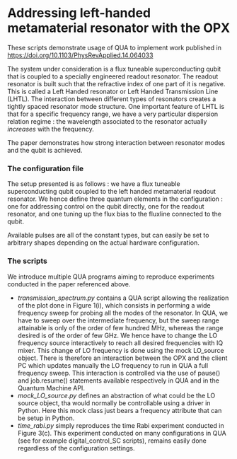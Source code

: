 # Addressing left-handed metamaterial resonator with the OPX
These scripts demonstrate usage of QUA to implement work published in https://doi.org/10.1103/PhysRevApplied.14.064033

The system under consideration is a flux tuneable superconducting qubit that is coupled to a specially engineered readout resonator. 
The readout resonator is built such that the refractive index of one part of it is negative. This is called a Left Handed resonator or Left Handed Transmission Line (LHTL). The interaction between different types of resonators creates a tightly spaced resonator mode structure. One important feature of LHTL is that for a specific frequency range, we have a very particular dispersion relation regime : the wavelength associated to the resonator actually *increases* with the frequency.

The paper demonstrates how strong interaction between resonator modes and the qubit is achieved. 

### The configuration file
The setup presented is as follows : we have a flux tuneable superconducting qubit coupled to the left handed metamaterial readout resonator. 
We hence define three quantum elements in the configuration : one for addressing control on the qubit directly, one for the readout resonator, and one tuning up the flux bias to the fluxline connected to the qubit.

Available pulses are all of the constant types, but can easily be set to arbitrary shapes depending on the actual hardware configuration.

### The scripts
We introduce multiple QUA programs aiming to reproduce experiments conducted in the paper referenced above.
- *transmission_spectrum.py* contains a QUA script allowing the realization of the plot done in Figure 1(i), which consists in performing a wide frequency sweep for probing all the modes of the resonator. 
 In QUA, we have to sweep over the intermediate frequency, but the sweep range attainable is only of the order of few hundred MHz, whereas the range desired is of the order of few GHz. We hence have to change the LO frequency source interactively to reach all desired frequencies with IQ mixer. This change of LO frequency is done using the mock LO_source object. 
There is therefore an interaction between the OPX and the client PC which updates manually the LO frequency to run in QUA a full frequency sweep. This interaction is controlled via the use of pause() and job.resume() statements available respectively in QUA and in the Quantum Machine API.
- *mock_LO_source.py* defines an abstraction of what could be the LO source object, tha would normally be controllable using a driver in Python. Here this mock class just bears a frequency attribute that can be setup in Python.
- *time_rabi.py* simply reproduces the time Rabi experiment conducted in Figure 3(c). This experiment conducted on many configurations in QUA (see for example digital_control_SC scripts), remains easily done regardless of the configuration settings. 